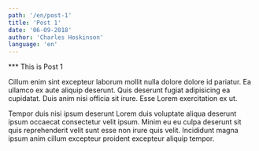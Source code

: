 ```yaml
---
path: '/en/post-1'
title: 'Post 1'
date: '06-09-2018'
author: 'Charles Hoskinson'
language: 'en'
---
```


*** This is Post 1

Cillum enim sint excepteur laborum mollit nulla dolore dolore id pariatur. Ea ullamco ex aute aliquip deserunt. Quis deserunt fugiat adipisicing ea cupidatat. Duis anim nisi officia sit irure. Esse Lorem exercitation ex ut.

Tempor duis nisi ipsum deserunt Lorem duis voluptate aliqua deserunt ipsum occaecat consectetur velit ipsum. Minim eu eu culpa deserunt sit quis reprehenderit velit sunt esse non irure quis velit. Incididunt magna ipsum anim cillum excepteur proident excepteur aliquip tempor.